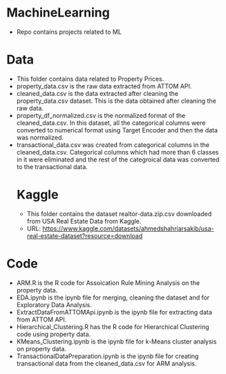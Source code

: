# MachineLearning
- Repo contains projects related to ML

# Data
- This folder contains data related to Property Prices.
- property_data.csv is the raw data extracted from ATTOM API.
- cleaned_data.csv is the data extracted after cleaning the property_data.csv dataset. This is the data obtained after cleaning the raw data.
- property_df_normalized.csv is the normalized format of the cleaned_data.csv. In this dataset, all the categorical columns were converted to       numerical format using Target Encoder and then the data was normalized.
- transactional_data.csv was created from categorical columns in the cleaned_data.csv. Categorical columns which had more than 6 classes in it were eliminated and the rest of the categroical data was converted to the transactional data.
  # Kaggle
  - This folder contains the dataset realtor-data.zip.csv downloaded from USA Real Estate Data from Kaggle.
  - URL: https://www.kaggle.com/datasets/ahmedshahriarsakib/usa-real-estate-dataset?resource=download
  
# Code
- ARM.R is the R code for Assoication Rule Mining Analysis on the property data.
- EDA.ipynb is the ipynb file for merging, cleaning the dataset and for Exploratory Data Analysis.
- ExtractDataFromATTOMApi.ipynb is the ipynb file for extracting data from ATTOM API.
- Hierarchical_Clustering.R has the R code for Hierarchical Clustering code using property data.
- KMeans_Clustering.ipynb is the ipynb file for k-Means cluster analysis on property data.
- TransactionalDataPreparation.ipynb is the ipynb file for creating transactional data from the cleaned_data.csv for ARM analysis.